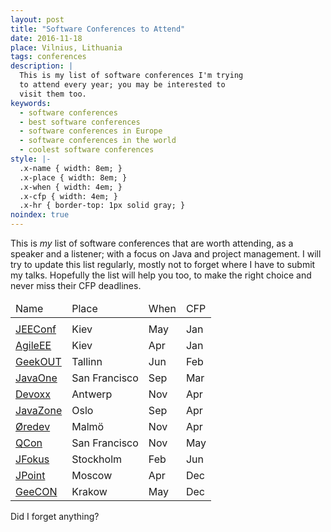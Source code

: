 ```yaml
---
layout: post
title: "Software Conferences to Attend"
date: 2016-11-18
place: Vilnius, Lithuania
tags: conferences
description: |
  This is my list of software conferences I'm trying
  to attend every year; you may be interested to
  visit them too.
keywords:
  - software conferences
  - best software conferences
  - software conferences in Europe
  - software conferences in the world
  - coolest software conferences
style: |-
  .x-name { width: 8em; }
  .x-place { width: 8em; }
  .x-when { width: 4em; }
  .x-cfp { width: 4em; }
  .x-hr { border-top: 1px solid gray; }
noindex: true
---
```


This is _my_ list of software conferences that are worth attending,
as a speaker and a listener; with a focus on Java and project management.
I will try to update this list regularly, mostly not to forget where
I have to submit my talks. Hopefully the list will help you too,
to make the right choice and never miss their CFP deadlines.

<!--more-->


<table>
<colgroup>
  <col class="x-name"/>
  <col class="x-place"/>
  <col class="x-when"/>
  <col class="x-cfp"/>
</colgroup>
<thead>
<tr>
  <td>Name</td>
  <td>Place</td>
  <td>When</td>
  <td>CFP</td>
</tr>
</thead>
<tbody>
<tr><td colspan="4" class="x-hr"></td></tr>
<tr><td><a href="http://jeeconf.com/">JEEConf</a></td>
  <td>Kiev</td>
  <td>May</td>
  <td>Jan</td></tr>
<tr><td><a href="http://kiev2017.agileee.org/">AgileEE</a></td>
  <td>Kiev</td>
  <td>Apr</td>
  <td>Jan</td></tr>
<tr><td><a href="https://geekout.ee/">GeekOUT</a></td>
  <td>Tallinn</td>
  <td>Jun</td>
  <td>Feb</td></tr>
<tr><td><a href="https://www.oracle.com/javaone/index.html">JavaOne</a></td>
  <td>San Francisco</td>
  <td>Sep</td>
  <td>Mar</td></tr>
<tr><td><a href="https://www.devoxx.com/">Devoxx</a></td>
  <td>Antwerp</td>
  <td>Nov</td>
  <td>Apr</td></tr>
<tr><td><a href="https://javazone.no/">JavaZone</a></td>
  <td>Oslo</td>
  <td>Sep</td>
  <td>Apr</td></tr>
<tr><td><a href="http://www.oredev.org/">Øredev</a></td>
  <td>Malmö</td>
  <td>Nov</td>
  <td>Apr</td></tr>
<tr><td><a href="https://qconsf.com/">QCon</a></td>
  <td>San Francisco</td>
  <td>Nov</td>
  <td>May</td></tr>
<tr><td><a href="http://www.jfokus.se/">JFokus</a></td>
  <td>Stockholm</td>
  <td>Feb</td>
  <td>Jun</td></tr>
<tr><td><a href="http://jpoint.ru/en/">JPoint</a></td>
  <td>Moscow</td>
  <td>Apr</td>
  <td>Dec</td></tr>
<tr><td><a href="http://geecon.org/">GeeCON</a></td>
  <td>Krakow</td>
  <td>May</td>
  <td>Dec</td></tr>
</tbody></table>

Did I forget anything?
